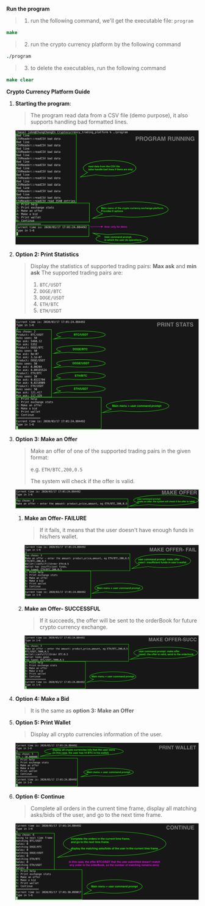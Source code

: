 **Run the program**

> 1. run the following command, we'll get the executable file: `program`
```csh
make 
```

> 2. run the crypto currency platform by the following command

```csh
./program
```

> 3. to delete the executables, run the following command
```csh
make clear
```



**Crypto Currency Platform Guide**

1. **Starting the program**: 

   > The program read data from a CSV file (demo purpose), it also supports handling bad formatted lines.

   <img src="readme_pic/program_ui.png" alt="program running pic"/>

2. **Option 2: Print Statistics**

   > Display the statistics of supported trading pairs: **Max ask** and **min ask** 
   > The supported trading pairs are:
   >
   > 1. `BTC/USDT`
   > 2. `DOGE/BTC`
   > 3. `DOGE/USDT`
   > 4. `ETH/BTC`
   > 5. `ETH/USDT`

   <img src="readme_pic/program_ui_printStats.png" alt="print statistics pic"/>

3. **Option 3: Make an Offer** 

   > Make an offer of one of the supported trading pairs in the given format: 
   >
   > e.g. `ETH/BTC,200,0.5` 
   >
   > The system will check if the offer is valid.

   <img src="readme_pic/program_ui_makeOffer.png" alt="make offer pic"/>

   

   1. **Make an Offer- FAILURE**

      > If it fails, it means that the user doesn't have enough funds in his/hers wallet.

      <img src="readme_pic/program_ui_makeOffer_fail.png" alt="make offer failure pic"/>

      

   2. **Make an Offer- SUCCESSFUL** 

      > If it succeeds, the offer will be sent to the orderBook for future crypto currency exchange.

      <img src="readme_pic/program_ui_makeOffer_succ.png" alt="make offer successful pic"/>

   

4. **Option 4: Make a Bid**

   > It is the same as **option 3: Make an Offer** 

   

5. **Option 5: Print Wallet** 

   > Display all crypto currencies information of the user.

   <img src="readme_pic/program_ui_printWallet.png" alt="print wallet pic"/>

   

6. **Option 6: Continue** 

   > Complete all orders in the current time frame, display all matching asks/bids of the user, and go to the next time frame.

   <img src="readme_pic/program_ui_continue.png" alt="continue to the next time frame pic"/>

